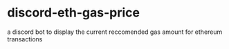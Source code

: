 # discord-eth-gas-price
a discord bot to display the current reccomended gas amount for ethereum transactions
